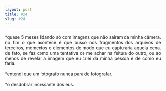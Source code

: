 ```yaml
---
layout: post
title: #24
slug: #24
---
```

---
<p class="description" style="text-align: justify;">
*quase 5 meses lidando só com imagens que não sairam da minha câmera. no fim o que acontece é que busco nos fragmentos dos arquivos de terceiros, momentos e elementos do modo que eu capturaria aquela cena. de fato, se faz como uma tentativa de me achar na feitura do outro, ou ao menos de revelar a imagem que eu criei da minha pessoa e de como eu faria. 
<br>
<br>
*entendi que um fotógrafo nunca para de fotografar.
<br>
<br>
*o desdobrar incessante dos eus.
<br>
<br>
